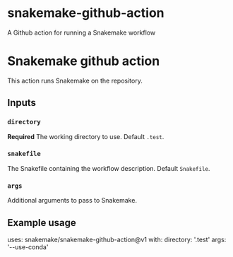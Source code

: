 # snakemake-github-action
A Github action for running a Snakemake workflow



# Snakemake github action

This action runs Snakemake on the repository.

## Inputs

### `directory`

**Required** The working directory to use. Default `.test`.

### `snakefile`

The Snakefile containing the workflow description. Default `Snakefile`.

### `args`

Additional arguments to pass to Snakemake.

## Example usage

uses: snakemake/snakemake-github-action@v1
with:
  directory: '.test'
  args: '--use-conda'
